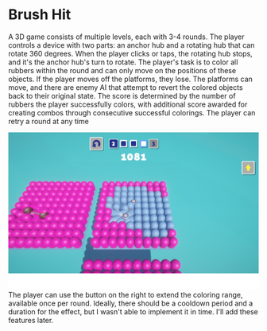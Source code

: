 # Brush Hit
A 3D game consists of multiple levels, each with 3-4 rounds. The player controls a 
device with two parts: an anchor hub and a rotating hub that can rotate 360 
degrees. When the player clicks or taps, the rotating hub stops, and it's the anchor
hub's turn to rotate. The player's task is to color all rubbers within the round and 
can only move on the positions of these objects. If the player moves off the 
platforms, they lose. The platforms can move, and there are enemy AI that attempt 
to revert the colored objects back to their original state. The score is determined by 
the number of rubbers the player successfully colors, with additional score
awarded for creating combos through consecutive successful colorings. The player 
can retry a round at any time

![Game Play Image](/Image/BrushHit.png)
The player can use the button on the right to extend the coloring range, available 
once per round. Ideally, there should be a cooldown period and a duration for the 
effect, but I wasn't able to implement it in time. I'll add these features later.